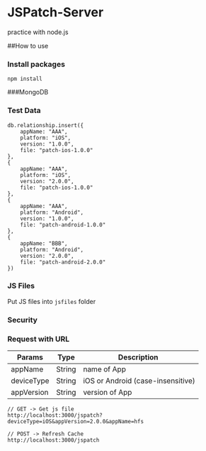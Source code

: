 # JSPatch-Server
practice with node.js

##How to use
### Install packages
```
npm install
```

###MongoDB
### Test Data

```
db.relationship.insert({
    appName: "AAA",
    platform: "iOS",
    version: "1.0.0",
    file: "patch-ios-1.0.0"
},
{
    appName: "AAA",
    platform: "iOS",
    version: "2.0.0",
    file: "patch-ios-1.0.0"
},
{
    appName: "AAA",
    platform: "Android",
    version: "1.0.0",
    file: "patch-android-1.0.0"
},
{
    appName: "BBB",
    platform: "Android",
    version: "2.0.0",
    file: "patch-android-2.0.0"
})
```

### JS Files

Put JS files into `jsfiles` folder

### Security



### Request with URL

Params | Type | Description 
------ | ---- | --------------
appName | String | name of App 
deviceType | String | iOS or Android (case-insensitive)
appVersion | String | version of App

```
// GET -> Get js file
http://localhost:3000/jspatch?deviceType=iOS&appVersion=2.0.0&appName=hfs

// POST -> Refresh Cache
http://localhost:3000/jspatch
```
